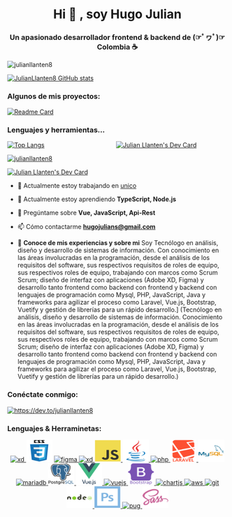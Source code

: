 <h1 align="center">Hi 👋 , soy Hugo Julian</h1>
<h3 align="center">Un apasionado desarrollador frontend & backend de (☞ﾟヮﾟ)☞ Colombia ☕</h3>

<p align="left">
  <img src="https://komarev.com/ghpvc/?username=julianllanten8&label=Profile%20views&color=0e75b6&style=flat" alt="julianllanten8" />
</p>

[![JulianLlanten8 GitHub stats](https://github-readme-stats.vercel.app/api?username=JulianLlanten8&show_icons=true&theme=onedark&locale=es)](https://github.com/JulianLlanten8/github-readme-stats)


### Algunos de mis proyectos:
[![Readme Card](https://github-readme-stats.vercel.app/api/pin/?username=https-github-com-JLlanten8&repo=rick-and-morty&theme=onedark&locale=es)](https://github.com/https-github-com-JLlanten8/rick-and-morty)


### Lenguajes y herramientas...
[![Top Langs](https://github-readme-stats.vercel.app/api/top-langs/?username=JulianLlanten8&langs_count=8&theme=onedark&locale=es)](https://github.com/JulianLlanten8)
<a style="margin-left: 10rem;" href="https://app.daily.dev/Julianllanten8"><img src="https://api.daily.dev/devcards/e8ffd72fa4b943ba8ee46e2d9d03f600.png?r=nxg" width="300" alt="Julian Llanten's Dev Card"/></a>


<p align="left">
  <a href="https://github.com/ryo-ma/github-profile-trophy">
    <img src="https://github-profile-trophy.vercel.app/?username=julianllanten8&theme=onedark" alt="julianllanten8"/>
  </a>
</p>

<a href="https://app.daily.dev/Julianllanten8"><img src="https://api.daily.dev/devcards/e8ffd72fa4b943ba8ee46e2d9d03f600.png?r=nxg" width="400" alt="Julian Llanten's Dev Card"/></a>

- 🔭 Actualmente estoy trabajando en [unico](https://unico.com.co)

- 🌱 Actualmente estoy aprendiendo **TypeScript, Node.js**

- 💬 Pregúntame sobre **Vue, JavaScript, Api-Rest**

- 📫 Cómo contactarme **hugojulians@gmail.com**

- 📄 **Conoce de mis experiencias y sobre mi** Soy Tecnólogo en análisis, diseño y desarrollo de sistemas de información. Con conocimiento en las áreas involucradas en la programación, desde el análisis de los requisitos del software, sus respectivos requisitos de roles de equipo, sus respectivos roles de equipo, trabajando con marcos como Scrum Scrum; diseño de interfaz con aplicaciones (Adobe XD, Figma) y desarrollo tanto frontend como backend con frontend y backend con lenguajes de programación como Mysql, PHP, JavaScript, Java y frameworks para agilizar el proceso como Laravel, Vue.js, Bootstrap, Vuetify y gestión de librerías para un rápido desarrollo.] (Tecnólogo en análisis, diseño y desarrollo de sistemas de información. Conocimiento en las áreas involucradas en la programación, desde el análisis de los requisitos del software, sus respectivos requisitos de roles de equipo, sus respectivos roles de equipo, trabajando con marcos como Scrum Scrum; diseño de interfaz con aplicaciones (Adobe XD, Figma) y desarrollo tanto frontend como backend con frontend y backend con lenguajes de programación como Mysql, PHP, JavaScript, Java y frameworks para agilizar el proceso como Laravel, Vue.js, Bootstrap, Vuetify y gestión de librerías para un rápido desarrollo.)

<h3 align="left">Conéctate conmigo:</h3>

<p align="left">
  <a href="https://dev.to/https://dev.to/julianllanten8" target="blank">
    <img align="center" src="https://raw.githubusercontent.com/rahuldkjain/github-profile-readme-generator/master/src/images/icons/Social/devto.svg" alt="https://dev.to/julianllanten8" height="50" width="60" />
  </a>
</p>

<h3 align="left">Lenguajes & Herraminetas:</h3>

<p align="center">
  <a href="https://www.w3.org/html/" target="_blank" rel="noreferrer">
    <img src="https://cdn.worldvectorlogo.com/logos/html-1.svg" alt="xd" width="60" height="50"/>
  </a>

  <a href="https://www.w3schools.com/css/" target="_blank" rel="noreferrer">
    <img src="https://raw.githubusercontent.com/devicons/devicon/master/icons/css3/css3-original-wordmark.svg" alt="css3"   width="60" height="50"/></a>
    
  <a href="https://www.figma.com/" target="_blank" rel="noreferrer">
    <img src="https://cdn.worldvectorlogo.com/logos/figma-1.svg" alt="figma" width="60" height="50"/>
  </a> 
  
  <a href="https://www.adobe.com/products/xd.html" target="_blank" rel="noreferrer">
    <img src="https://cdn.worldvectorlogo.com/logos/adobe-xd-1.svg" alt="xd" width="60" height="50"/>
  </a>

  <a href="https://developer.mozilla.org/en-US/docs/Web/JavaScript" target="_blank" rel=" noreferrer">
    <img src="https://raw.githubusercontent.com/devicons/devicon/master/icons/javascript/javascript-original.svg" alt="javascript" width="60" height="50"/> 
  </a> 

  <a href="https://www.java.com" target="_blank" rel="noreferrer"> 
    <img src="https://raw.githubusercontent.com/devicons/devicon/master/icons/java/java-original.svg" alt="java" width="60" height="50"/> 
  </a> 
  
  <a href="https://www.php.net" target="_blank" rel="noreferrer">
    <img src="https://cdn.worldvectorlogo.com/logos/php-1.svg" alt="php" width="60" height="50"/> 
  </a> 
  
  <a href="https://laravel.com/" target="_blank" rel="noreferrer">
    <img src="https://raw.githubusercontent.com/devicons/devicon/master/icons/laravel/laravel-plain-wordmark.svg" alt="laravel" width="60" height="50"/> 
  </a> 
  
  <a href="https://www.mysql.com/" target="_blank" rel="noreferrer">
    <img src="https://raw.githubusercontent.com/devicons/devicon/master/icons/mysql/mysql-original-wordmark.svg" alt="mysql" width="60" height="50"/>
  </a>

  <a href="https://mariadb.org/" target="_ blank" rel="noreferrer"> 
    <img src="https://www.vectorlogo.zone/logos/mariadb/mariadb-icon.svg" alt="mariadb" width="60" height="50"/> 
  </a>
  
  <a href="https://www.postgresql.org" target="_blank" rel="noreferrer" >
    <img src="https://raw.githubusercontent.com/devicons/devicon/master/icons/postgresql/postgresql-original-wordmark.svg" alt="postgresql" width="60" height="50"/>
  </a>
  
  <a href="https://vuejs.org/" target="_blank" rel="noreferrer">
    <img src="https://raw.githubusercontent.com/devicons/devicon/master/icons/vuejs/vuejs-original-wordmark.svg" alt="vuejs" width="60" height="50"/>
  </a>
  
  <a href="https://vuetifyjs.com/en/" target="_blank" rel="noreferrer">
    <img src="https://cdn.worldvectorlogo.com/logos/vuetify.svg" alt="vuejs" width="60" height="50"/>
  </a>

  <a href="https://getbootstrap.com" target="_blank" rel="noreferrer">
    <img src="https://raw.githubusercontent.com/devicons/devicon/master/icons/bootstrap/bootstrap-plain-wordmark.svg"   alt="bootstrap" width="60" height="50"/>
  </a>
  
  <a href="https://www.chartjs.org" target="_blank" rel="noreferrer">
    <img src="https://www.chartjs.org/media/logo-title.svg" alt="chartjs" width="60" height="50"/>
  </a>
  
  <a href="https://aws.amazon.com" target="_blank" rel="noreferrer"> 
    <img src="https://cdn.worldvectorlogo.com/logos/amazon-web-services.svg" alt="aws" width="60" height="50"/>
  </a>

  <a href="https://git-scm.com/" target="_blank" rel="noreferrer"> 
    <img src="https://www.vectorlogo.zone/logos/git-scm/git-scm-icon.svg" alt="git" width="60" height="50"/>
  </a>
  
  <a href="https://nodejs.org" target="_blank" rel="noreferrer">
    <img src="https://raw.githubusercontent.com/devicons/devicon/master/icons/nodejs/nodejs-original-wordmark.svg" alt="nodejs" width="60" height="50"/>
  </a>
  
  <a href="https://www.photoshop.com/en" target="_blank" rel=" noreferrer">
    <img src="https://raw.githubusercontent.com/devicons/devicon/master/icons/photoshop/photoshop-line.svg" alt="photoshop" width="60" height="50"/>
  </a>

  <a href="https://pugjs.org" target="_blank" rel="noreferrer">
    <img src="https://cdn.worldvectorlogo.com/logos/pug.svg" alt="pug" width="60" height="50"/>
  </a>
  
  <a href="https://sass-lang.com" target="_blank" rel="noreferrer">
    <img src="https://raw.githubusercontent.com/devicons/devicon/master/icons/sass/sass-original.svg" alt="sass" width="60" height="50"/>
  </a>
</p>

